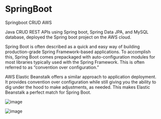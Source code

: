 # SpringBoot
 Springboot CRUD AWS

Java CRUD REST APIs using Spring boot, Spring Data JPA, and MySQL database, deployed the Spring boot project on the AWS cloud.

Spring Boot is often described as a quick and easy way of building production-grade Spring Framework-based applications. To accomplish this, Spring Boot comes prepackaged with auto-configuration modules for most libraries typically used with the Spring Framework. This is often referred to as “convention over configuration.”

AWS Elastic Beanstalk offers a similar approach to application deployment. It provides convention over configuration while still giving you the ability to dig under the hood to make adjustments, as needed. This makes Elastic Beanstalk a perfect match for Spring Boot.


![image](https://user-images.githubusercontent.com/91521891/192854721-d6c5d2a1-f617-4814-aad4-bb57272b294c.png)


![image](https://user-images.githubusercontent.com/91521891/192855132-e15e4608-7581-4003-8235-a2f80031e185.png)

